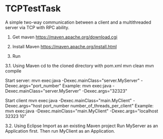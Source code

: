 # TCPTestTask
A simple two-way communication between a client and a multithreaded server via TCP with RPC ability.

1. Get maven
https://maven.apache.org/download.cgi
2. Install Maven
https://maven.apache.org/install.html

3. Run

3.1. Using Maven
cd to the cloned directory with pom.xml
mvn clean
mvn compile

Start server:
mvn exec:java -Dexec.mainClass="server.MyServer" -Dexec.args="port_number"
Example: mvn exec:java -Dexec.mainClass="server.MyServer" -Dexec.args="32323"


Start client
mvn exec:java -Dexec.mainClass="main.MyClient" -Dexec.args="host port_number number_of_threads_per_client"
Example: mvn exec:java -Dexec.mainClass="main.MyClient" -Dexec.args="localhost 32323 10"

3.2. Using Eclipse
Import as an existing Maven project
Run MyServer as an Application first.
Then run MyClient as an Application.